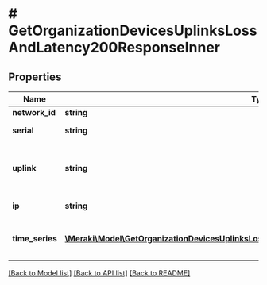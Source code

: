 # # GetOrganizationDevicesUplinksLossAndLatency200ResponseInner

## Properties

Name | Type | Description | Notes
------------ | ------------- | ------------- | -------------
**network_id** | **string** | Network ID | [optional]
**serial** | **string** | Serial of MX device | [optional]
**uplink** | **string** | Uplink interface (wan1, wan2, or cellular) | [optional]
**ip** | **string** | IP address of uplink | [optional]
**time_series** | [**\Meraki\Model\GetOrganizationDevicesUplinksLossAndLatency200ResponseInnerTimeSeriesInner[]**](GetOrganizationDevicesUplinksLossAndLatency200ResponseInnerTimeSeriesInner.md) | Loss and latency timeseries data | [optional]

[[Back to Model list]](../../README.md#models) [[Back to API list]](../../README.md#endpoints) [[Back to README]](../../README.md)
